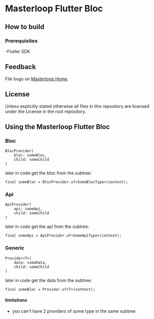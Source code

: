 # Masterloop Flutter Bloc

## How to build

### Prerequisites

-Flutter SDK

## Feedback

File bugs on [Masterloop Home](https://github.com/orgs/Masterloop/projects/1).

## License

Unless explicitly stated otherwise all files in this repository are licensed under the License in the root repository.

## Using the Masterloop Flutter Bloc

### Bloc

```
BlocProvider(
    bloc: someBloc,
    child: someChild
)
```

later in code get the bloc from the subtree:

```
final someBloc = BlocProvider.of<SomeBlocType>(context);
```

### Api

```
ApiProvider(
    api: someApi,
    child: someChild
)
```

later in code get the api from the subtree:

```
final someApi = ApiProvider.of<SomeApiType>(context);
```

### Generic

```
Provider<T>(
    data: someData,
    child: someChild
)
```

later in code get the data from the subtree:

```
final someBloc = Provider.of<T>(context);
```

#### limitations

- you can't have 2 providers of some type in the same subtree
